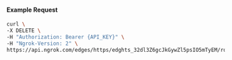 <!-- Code generated for API Clients. DO NOT EDIT. -->

#### Example Request

```bash
curl \
-X DELETE \
-H "Authorization: Bearer {API_KEY}" \
-H "Ngrok-Version: 2" \
https://api.ngrok.com/edges/https/edghts_32dl3Z6gcJkGywZl5psIO5mTyEM/routes/edghtsrt_32dl3am6uXuAQvFGGcTdYmA5gBa/backend
```

